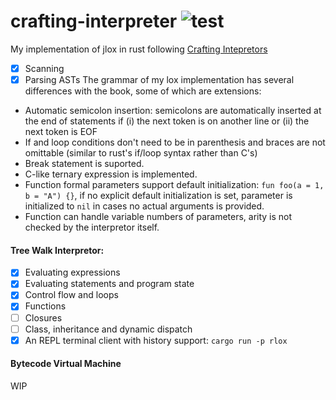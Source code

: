# crafting-interpreter ![test](https://github.com/YangchenYe323/lox/actions/workflows/test.yml/badge.svg)
My implementation of jlox in rust following [Crafting Intepretors](https://craftinginterpreters.com/)

- [x] Scanning
- [x] Parsing ASTs
The grammar of my lox implementation has several differences with the book, some of which are extensions:
+ Automatic semicolon insertion: semicolons are automatically inserted at the end of statements if (i) the next token is on another line or (ii) the next token is EOF
+ If and loop conditions don't need to be in parenthesis and braces are not omittable (similar to rust's if/loop syntax rather than C's)
+ Break statement is suported.
+ C-like ternary expression is implemented.
+ Function formal parameters support default initialization: `fun foo(a = 1, b = "A") {}`, if no explicit default initialization is set, parameter is initialized to `nil` in cases no actual arguments is provided. 
+ Function can handle variable numbers of parameters, arity is not checked by the interpretor itself.

#### Tree Walk Interpretor:
- [x] Evaluating expressions
- [x] Evaluating statements and program state
- [x] Control flow and loops
- [x] Functions
- [ ] Closures
- [ ] Class, inheritance and dynamic dispatch
- [x] An REPL terminal client with history support: `cargo run -p rlox`

#### Bytecode Virtual Machine
WIP
